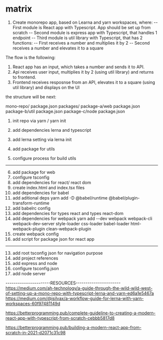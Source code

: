 # matrix

1. Create monorepo app, based on Learna and yarn workspaces, where:
-- First module is React app with Typescript. App should be set up from scratch
-- Second module is express app with Typescript, that handles 1 endpoint
-- Third module is util library with Typescript, that has 2 functions:
-- First receives a number and multiplies it by 2
-- Second receives a number and elevates it to a square

 The flow is the following:
1. React app has an input, which takes a number and sends it to API.
2. Api receives user input, multiplies it by 2 (using util library) and returns to frontend.
3. Frontend receives resposnse from an API, elevates it to a square (using util library) and displays on the UI


the structure will be next:

mono-repo/
  package.json
  packages/
    package-a/web
      package.json
    package-b/util
      package.json
    package-c/node
      package.json


1. init repo via yarn / yarn init
2. add dependencies lerna and typescript
3. add lerna setting via lerna init

4. add package for utils
5. configure process for build utils
---
6. add package for web
7. configure tsconfig
8. add dependencies for react/ react dom
9. create index.html and index.tsx files
10. add dependencies for babel
11. add aditional deps yarn add -D  @babel/runtime  @babel/plugin-transform-runtime
12. add babelrc config
11. add dependencies for types react and types react-dom
12. add dependencies for webpack
yarn add --dev webpack webpack-cli webpack-dev-server style-loader css-loader babel-loader html-webpack-plugin clean-webpack-plugin
11. create webpack config
12. add script for package json for react app

----------------------
13. add root tsconfig json for navigation purpose
14. add project references
15. add express and node
16. configure tsconfig.json
17. add node server

-----------------------RESOURCES-----------------------
https://medium.com/ah-technology/a-guide-through-the-wild-wild-west-of-setting-up-a-mono-repo-with-typescript-lerna-and-yarn-ed6a1e5467a
https://medium.com/@jsilvax/a-workflow-guide-for-lerna-with-yarn-workspaces-60f97481149d

https://betterprogramming.pub/complete-guideline-to-creating-a-modern-react-app-with-typescript-from-scratch-cebbb5817d8

https://betterprogramming.pub/building-a-modern-react-app-from-scratch-in-2021-d2071c31c98